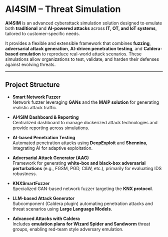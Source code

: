 # AI4SIM – Threat Simulation  

**AI4SIM** is an advanced cyberattack simulation solution designed to emulate both **traditional** and **AI-powered attacks** across **IT, OT, and IoT systems**, tailored to customer-specific needs.  

It provides a flexible and extensible framework that combines **fuzzing**, **adversarial attack generation**, **AI-driven penetration testing**, and **Caldera-based emulation** to reproduce real-world attack scenarios. These simulations allow organizations to test, validate, and harden their defenses against evolving threats.  

---

##  Project Structure  

- **Smart Network Fuzzer**  
  Network fuzzer leveraging **GANs** and the **MAIP solution** for generating realistic attack traffic.  

- **AI4SIM Dashboard & Reporting**  
  Centralized dashboard to manage dockerized attack technologies and provide reporting across simulations.  

- **AI-based Penetration Testing**  
  Automated penetration attacks using **DeepExploit** and **Shennina**, integrating AI for adaptive exploitation.  

- **Adversarial Attack Generator (AAG)**  
  Framework for generating **white-box and black-box adversarial perturbations** (e.g., FGSM, PGD, C&W, etc.), primarily for evaluating IDS robustness.  

- **KNXSmartFuzzer**  
  Specialized GAN-based network fuzzer targeting the **KNX protocol**.  

- **LLM-based Attack Generator**  
  Subcomponent (Caldera plugin) automating penetration attacks and threat scenarios using **Large Language Models**.  

- **Advanced Attacks with Caldera**  
  Includes **emulation plans for Wizard Spider and Sandworm** threat groups, enabling red-team style adversary emulation.  






